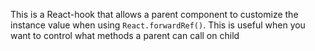This is a React-hook that allows a parent component to customize the instance value when using `React.forwardRef()`. This is useful when you want to control what methods a parent can call on child